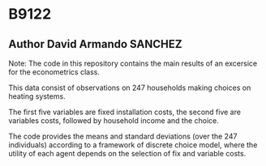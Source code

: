 # B9122
## Author David Armando SANCHEZ

Note: The code in this repository contains the main results of an excersice for the econometrics class.

This data consist of observations on 247 households making choices on heating systems.

The first five variables are fixed installation costs, the second five are variables costs, followed by household income and the choice.

The code provides the means and standard deviations (over the 247 individuals) according to a framework of discrete choice model, where the utility of each agent depends on the selection of fix and variable costs.

